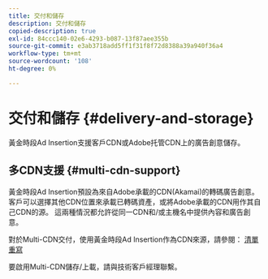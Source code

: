 ```yaml
---
title: 交付和儲存
description: 交付和儲存
copied-description: true
exl-id: 84ccc140-02e6-4293-b087-13f87aee355b
source-git-commit: e3ab3718add5ff1f31f8f72d8388a39a940f36a4
workflow-type: tm+mt
source-wordcount: '108'
ht-degree: 0%

---
```


# 交付和儲存 {#delivery-and-storage}

黃金時段Ad Insertion支援客戶CDN或Adobe托管CDN上的廣告創意儲存。

## 多CDN支援 {#multi-cdn-support}

黃金時段Ad Insertion預設為來自Adobe承載的CDN(Akamai)的轉碼廣告創意。  客戶可以選擇其他CDN位置來承載已轉碼資產，或將Adobe承載的CDN用作其自己CDN的源。  這兩種情況都允許從同一CDN和/或主機名中提供內容和廣告創意。

對於Multi-CDN交付，使用黃金時段Ad Insertion作為CDN來源，請參閱： [清單重寫](../technical-reference/manifest-rewriting.md)

要啟用Multi-CDN儲存/上載，請與技術客戶經理聯繫。
